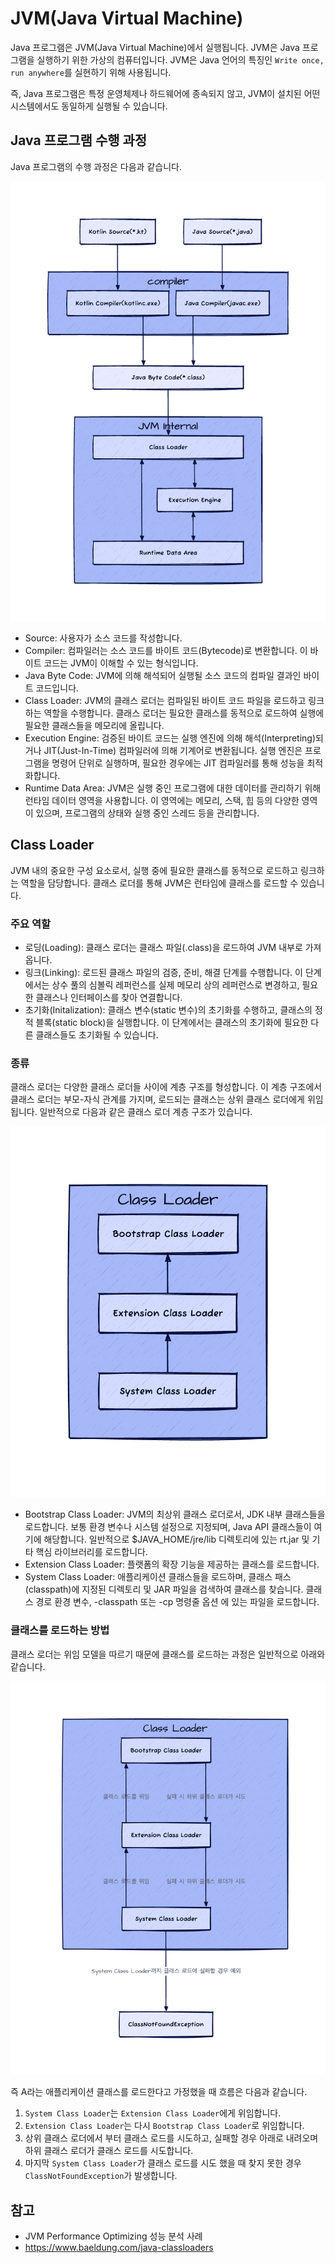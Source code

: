 # JVM(Java Virtual Machine)

Java 프로그램은 JVM(Java Virtual Machine)에서 실행됩니다. JVM은 Java 프로그램을 실행하기 위한 가상의 컴퓨터입니다. JVM은 Java 언어의 특징인 `Write once, run anywhere`를 실현하기 위해 사용됩니다.&#x20;

즉, Java 프로그램은 특정 운영체제나 하드웨어에 종속되지 않고, JVM이 설치된 어떤 시스템에서도 동일하게 실행될 수 있습니다.

## Java 프로그램 수행 과정

Java 프로그램의 수행 과정은 다음과 같습니다.

![jvm](img/jvm.png)

* Source: 사용자가 소스 코드를 작성합니다.
* Compiler: 컴파일러는 소스 코드를 바이트 코드(Bytecode)로 변환합니다. 이 바이트 코드는 JVM이 이해할 수 있는 형식입니다.
* Java Byte Code: JVM에 의해 해석되어 실행될 소스 코드의 컴파일 결과인 바이트 코드입니다.
* Class Loader: JVM의 클래스 로더는 컴파일된 바이트 코드 파일을 로드하고 링크하는 역할을 수행합니다. 클래스 로더는 필요한 클래스를 동적으로 로드하여 실행에 필요한 클래스들을 메모리에 올립니다.
* Execution Engine: 검증된 바이트 코드는 실행 엔진에 의해 해석(Interpreting)되거나 JIT(Just-In-Time) 컴파일러에 의해 기계어로 변환됩니다. 실행 엔진은 프로그램을 명령어 단위로 실행하며, 필요한 경우에는 JIT 컴파일러를 통해 성능을 최적화합니다.
* Runtime Data Area: JVM은 실행 중인 프로그램에 대한 데이터를 관리하기 위해 런타임 데이터 영역을 사용합니다. 이 영역에는 메모리, 스택, 힙 등의 다양한 영역이 있으며, 프로그램의 상태와 실행 중인 스레드 등을 관리합니다.

## Class Loader

JVM 내의 중요한 구성 요소로서, 실행 중에 필요한 클래스를 동적으로 로드하고 링크하는 역할을 담당합니다. 클래스 로더를 통해 JVM은 런타임에 클래스를 로드할 수 있습니다.

### 주요 역할

* 로딩(Loading): 클래스 로더는 클래스 파일(.class)을 로드하여 JVM 내부로 가져옵니다.
* 링크(Linking): 로드된 클래스 파일의 검증, 준비, 해결 단계를 수행합니다. 이 단계에서는 상수 풀의 심볼릭 레퍼런스를 실제 메모리 상의 레퍼런스로 변경하고, 필요한 클래스나 인터페이스를 찾아 연결합니다.
* 초기화(Initalization): 클래스 변수(static 변수)의 초기화를 수행하고, 클래스의 정적 블록(static block)을 실행합니다. 이 단계에서는 클래스의 초기화에 필요한 다른 클래스들도 초기화될 수 있습니다.

### 종류

클래스 로더는 다양한 클래스 로더들 사이에 계층 구조를 형성합니다. 이 계층 구조에서 클래스 로더는 부모-자식 관계를 가지며, 로드되는 클래스는 상위 클래스 로더에게 위임됩니다. 일반적으로 다음과 같은 클래스 로더 계층 구조가 있습니다.

![jvm](<img/class loader.png>)

* Bootstrap Class Loader: JVM의 최상위 클래스 로더로서, JDK 내부 클래스들을 로드합니다. 보통 환경 변수나 시스템 설정으로 지정되며, Java API 클래스들이 여기에 해당합니다. 일반적으로 $JAVA\_HOME/jre/lib 디렉토리에 있는 rt.jar 및 기타 핵심 라이브러리를 로드합니다.
* Extension Class Loader: 플랫폼의 확장 기능을 제공하는 클래스를 로드합니다.
* System Class Loader: 애플리케이션 클래스들을 로드하며, 클래스 패스(classpath)에 지정된 디렉토리 및 JAR 파일을 검색하여 클래스를 찾습니다. 클래스 경로 환경 변수, -classpath 또는 -cp 명령줄 옵션 에 있는 파일을 로드합니다.

### 클래스를 로드하는 방법

클래스 로더는 위임 모델을 따르기 때문에 클래스를 로드하는 과정은 일반적으로 아래와 같습니다.

![jvm](<img/class loader process.png>)

즉 A라는 애플리케이션 클래스를 로드한다고 가정했을 때 흐름은 다음과 같습니다.

1. `System Class Loader`는 `Extension Class Loader`에게 위임합니다.
2. `Extension Class Loader`는 다시 `Bootstrap Class Loader`로 위임합니다.
3. 상위 클래스 로더에서 부터 클래스 로드를 시도하고, 실패할 경우 아래로 내려오며 하위 클래스 로더가 클래스 로드를 시도합니다.&#x20;
4. 마지막 `System Class Loader`가 클래스 로드를 시도 했을 때 찾지 못한 경우`ClassNotFoundException`가 발생합니다.

## 참고

* JVM Performance Optimizing 성능 분석 사례
* https://www.baeldung.com/java-classloaders
